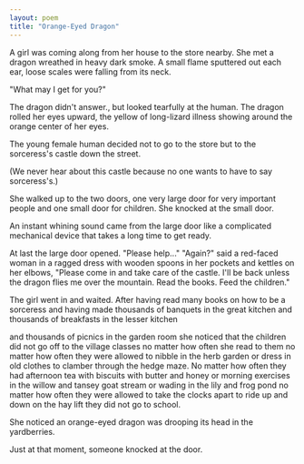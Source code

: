```yaml
---
layout: poem
title: "Orange-Eyed Dragon"
---
```

A girl was coming along
from her house
to the store nearby.
She met a dragon
wreathed in heavy dark smoke.
A small flame sputtered out each ear,
loose scales were falling from its neck.

"What may I get for you?"

The dragon didn't answer.,
but looked tearfully at the human.
The dragon rolled her eyes upward,
the yellow of long-lizard illness
showing around the orange
center of her eyes.

The young female human
decided not to go to the store
but to the sorceress's castle down the street.

(We never hear about this castle
	because no one wants to have to say
	sorceress's.)

She walked up to the two doors,
one very large door
for very important people
and one small door for children.
She knocked at the small door.

An instant whining sound came
from the large door
like a complicated mechanical device
that takes a long time to get ready.

At last the large door opened.
"Please help..."
"Again?" said a red-faced woman
in a ragged dress
with wooden spoons in her pockets
and kettles on her elbows,
"Please come in and take care of the castle.
I'll be back unless the dragon
flies me over the mountain.
Read the books.
Feed the children."

The girl went in and waited.
After having read many books
on how to be a sorceress
and having made thousands of banquets
in the great kitchen
and thousands of breakfasts
in the lesser kitchen

and thousands of picnics
in the garden room
she noticed that the children
did not go off to the village classes
no matter how often
she read to them
no matter how often
they were allowed
to nibble in the herb garden
or dress in old clothes
to clamber through the hedge maze.
No matter how often
they had afternoon tea with biscuits
with butter and honey
or morning exercises in the willow
and tansey goat stream
or wading in the lily and frog pond
no matter how often they were allowed
to take the clocks apart
to ride up and down on the hay lift
they did not go to school.

She noticed an orange-eyed dragon
was drooping its head
in the yardberries.

Just at that moment,
someone knocked at the door.

